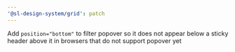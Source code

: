 ```yaml
---
'@sl-design-system/grid': patch
---
```


Add `position="bottom"` to filter popover so it does not appear below a sticky header above it in browsers that do not support popover yet
